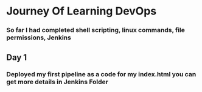 # Journey Of Learning DevOps

### So far I had completed shell scripting, linux commands, file permissions, Jenkins

## Day 1

### Deployed my first pipeline as a code for my index.html you can get more details in Jenkins Folder

